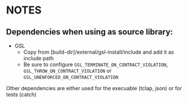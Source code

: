 # NOTES

## Dependencies when using as source library:

* GSL
  * Copy from [build-dir]/external/gsl-install/include and add it as include path
  * Be sure to configure `GSL_TERMINATE_ON_CONTRACT_VIOLATION`, `GSL_THROW_ON_CONTRACT_VIOLATION` or `GSL_UNENFORCED_ON_CONTRACT_VIOLATION`

Other dependencies are either used for the execuable (tclap, json) or for tests (catch)